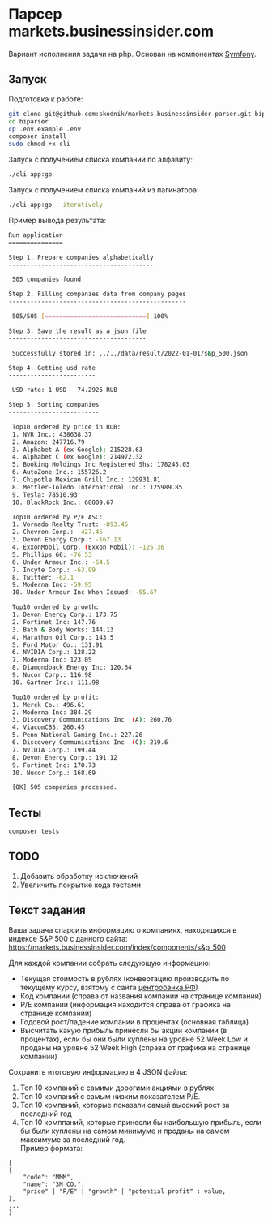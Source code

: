 # Парсер markets.businessinsider.com
Вариант исполнения задачи на php. Основан на компонентах [Symfony](https://symfony.com/).

## Запуск

Подготовка к работе:
```bash
git clone git@github.com:skodnik/markets.businessinsider-parser.git biparser
cd biparser
cp .env.example .env
composer install
sudo chmod +x cli
```

Запуск с получением списка компаний по алфавиту:
```bash
./cli app:go
```

Запуск с получением списка компаний из пагинатора:
```bash
./cli app:go --iteratively
```

Пример вывода результата:
```bash
Run application
===============

Step 1. Prepare companies alphabetically
----------------------------------------

 505 companies found

Step 2. Filling companies data from company pages
-------------------------------------------------

 505/505 [============================] 100%

Step 3. Save the result as a json file
--------------------------------------

 Successfully stored in: ../../data/result/2022-01-01/s&p_500.json

Step 4. Getting usd rate
------------------------

 USD rate: 1 USD - 74.2926 RUB

Step 5. Sorting companies
-------------------------

 Top10 ordered by price in RUB:
 1. NVR Inc.: 438638.37
 2. Amazon: 247716.79
 3. Alphabet A (ex Google): 215228.63
 4. Alphabet C (ex Google): 214972.32
 5. Booking Holdings Inc Registered Shs: 178245.03
 6. AutoZone Inc.: 155726.2
 7. Chipotle Mexican Grill Inc.: 129931.81
 8. Mettler-Toledo International Inc.: 125989.85
 9. Tesla: 78510.93
 10. BlackRock Inc.: 68009.67

 Top10 ordered by P/E ASC:
 1. Vornado Realty Trust: -893.45
 2. Chevron Corp.: -427.45
 3. Devon Energy Corp.: -167.13
 4. ExxonMobil Corp. (Exxon Mobil): -125.36
 5. Phillips 66: -76.53
 6. Under Armour Inc.: -64.5
 7. Incyte Corp.: -63.09
 8. Twitter: -62.1
 9. Moderna Inc: -59.95
 10. Under Armour Inc When Issued: -55.67

 Top10 ordered by growth:
 1. Devon Energy Corp.: 173.75
 2. Fortinet Inc: 147.76
 3. Bath & Body Works: 144.13
 4. Marathon Oil Corp.: 143.5
 5. Ford Motor Co.: 131.91
 6. NVIDIA Corp.: 128.22
 7. Moderna Inc: 123.05
 8. Diamondback Energy Inc: 120.64
 9. Nucor Corp.: 116.98
 10. Gartner Inc.: 111.98

 Top10 ordered by profit:
 1. Merck Co.: 496.61
 2. Moderna Inc: 384.29
 3. Discovery Communications Inc  (A): 260.76
 4. ViacomCBS: 260.45
 5. Penn National Gaming Inc.: 227.26
 6. Discovery Communications Inc  (C): 219.6
 7. NVIDIA Corp.: 199.44
 8. Devon Energy Corp.: 191.12
 9. Fortinet Inc: 170.73
 10. Nucor Corp.: 168.69

 [OK] 505 companies processed.
```

## Тесты
```bash
composer tests
```

## TODO
1. Добавить обработку исключений
2. Увеличить покрытие кода тестами

## Текст задания
Ваша задача спарсить информацию о компаниях, находящихся в индексе S&P 500 с данного сайта: <br>
https://markets.businessinsider.com/index/components/s&p_500

Для каждой компании собрать следующую информацию:
* Текущая стоимость в рублях (конвертацию производить по текущему курсу, взятому с сайта [центробанка РФ](http://www.cbr.ru/development/sxml/))
* Код компании (справа от названия компании на странице компании)
* P/E компании (информация находится справа от графика на странице компании)
* Годовой рост/падение компании в процентах (основная таблица)
* Высчитать какую прибыль принесли бы акции компании (в процентах), если бы они были куплены на уровне 52 Week Low и проданы на уровне 52 Week High (справа от графика на странице компании)

Сохранить итоговую информацию в 4 JSON файла:
1. Топ 10 компаний с самими дорогими акциями в рублях.
2. Топ 10 компаний с самым низким показателем P/E.
3. Топ 10 компаний, которые показали самый высокий рост за последний год
4. Топ 10 комппаний, которые принесли бы наибольшую прибыль, если бы были куплены на самом минимуме и проданы на самом максимуме за последний год.
<br>Пример формата:
```
[
{
    "code": "MMM",
    "name": "3M CO.",
    "price" | "P/E" | "growth" | "potential profit" : value,
},
...
]
```
